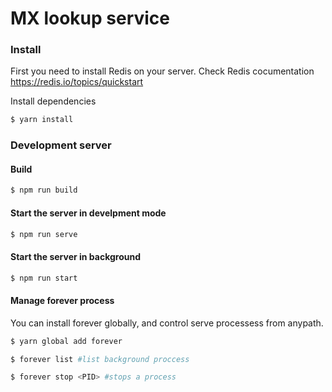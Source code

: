# MX lookup service

### Install

First you need to install Redis on your server. Check Redis cocumentation https://redis.io/topics/quickstart

Install dependencies
```bash
$ yarn install
```

### Development server

#### Build
```bash
$ npm run build
```

#### Start the server in develpment mode
```bash
$ npm run serve
```

#### Start the server in background
```bash
$ npm run start
```

#### Manage forever process
You can install forever globally, and control serve processess from anypath.

```bash
$ yarn global add forever
```
```bash
$ forever list #list background proccess
```
```bash
$ forever stop <PID> #stops a process
```